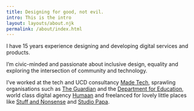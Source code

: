 ```yaml
---
title: Designing for good, not evil.
intro: This is the intro
layout: layouts/about.njk
permalink: /about/index.html
---
```


I have 15 years experience designing and developing digital services and products.

I’m civic-minded and passionate about inclusive design, equality and exploring the intersection of community and technology.

I’ve worked at the tech and UCD consultancy [Made Tech](https://www.madetech.com/), sprawling organisations such as [The Guardian](https://www.theguardian.com/uk) and the [Department for Education](https://www.gov.uk/government/organisations/department-for-education), world class digital agency [Humaan](http://humaan.com/) and freelanced for lovely little places like [Stuff and Nonsense](https://stuffandnonsense.co.uk/) and [Studio Papa](https://studiopapa.com.au/).
